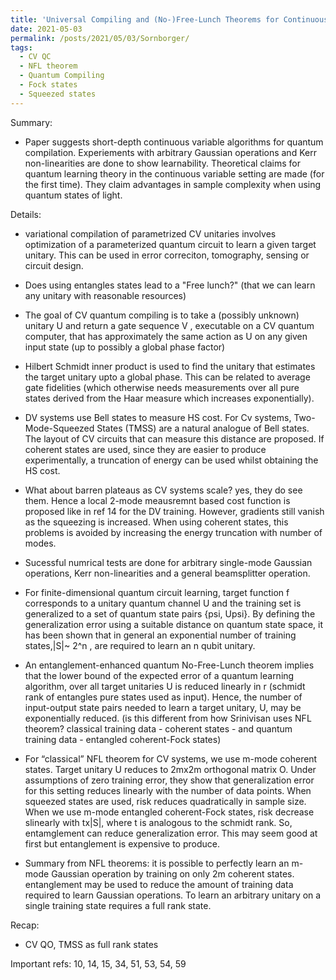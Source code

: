 ```yaml
---
title: 'Universal Compiling and (No-)Free-Lunch Theorems for Continuous Variable Quantum Learning'
date: 2021-05-03
permalink: /posts/2021/05/03/Sornborger/
tags:
  - CV QC
  - NFL theorem
  - Quantum Compiling
  - Fock states
  - Squeezed states
---
```


Summary: 

* Paper suggests short-depth continuous variable algorithms for quantum compilation. Experiements with arbitrary Gaussian operations and Kerr non-linearities are done to show learnability. Theoretical claims for quantum learning theory in the continuous variable setting are made (for the first time). They claim advantages in 
sample complexity when using quantum states of light. 

Details:

* variational compilation of parametrized CV unitaries involves optimization of a parameterized quantum circuit to learn a given target unitary. This can be used in error correciton, tomography, sensing or circuit design. 

* Does using entangles states lead to a "Free lunch?" (that we can learn any unitary with reasonable resources)

* The goal of CV quantum compiling is to take a (possibly
unknown) unitary U and return a gate sequence V ,
executable on a CV quantum computer, that has approximately
the same action as U on any given input state
(up to possibly a global phase factor)

* Hilbert Schmidt inner product is used to find the unitary that estimates the target unitary upto a global phase. This can be related to average gate fidelities (which otherwise needs measurements over all pure states derived from the Haar measure which increases exponentially). 

* DV systems use Bell states to measure HS cost. For Cv systems, Two-Mode-Squeezed States (TMSS) are a natural analogue of Bell states. The layout of CV circuits that can measure this distance are proposed. If coherent states are used, since they are easier to produce experimentally, a truncation of energy can be used whilst obtaining the HS cost. 

* What about barren plateaus as CV systems scale? yes, they do see them. Hence a local 2-mode meausremnt based cost function is proposed like in ref 14 for the DV training. However, gradients still vanish as the squeezing is increased. When using coherent states, this problems is avoided by increasing the energy truncation with number of modes. 

* Sucessful numrical tests are done for arbitrary single-mode Gaussian operations, Kerr non-linearities and a general beamsplitter operation.

* For finite-dimensional quantum circuit learning, target function f corresponds to a unitary quantum channel U and the
training set is generalized to a set of quantum state pairs {psi, Upsi}. By defining the generalization error
using a suitable distance on quantum state space, it has been shown that in general an exponential number of training states,|S|~ 2^n , are required to learn an n qubit unitary. 

* An entanglement-enhanced quantum No-Free-Lunch theorem implies that the lower bound of the expected error of a quantum learning algorithm, over all target unitaries U is reduced linearly in r (schmidt rank of entangles pure states used as input). Hence, the number of input-output state pairs needed to learn a target unitary, U, may be exponentially reduced. (is this different from how Srinivisan uses NFL theorem? classical training data - coherent states - and quantum training data - entangled coherent-Fock states)

* For “classical” NFL theorem for CV systems, we use m-mode coherent states. Target unitary U reduces to 2mx2m orthogonal matrix O. Under assumptions of zero training error, they show that generalization error for this setting reduces linearly with the number of data points. When squeezed states are used, risk reduces quadratically in sample size. When we use m-mode entangled coherent-Fock states, risk decrease slinearly with tx|S|, where t is analogous to the schmidt rank. So, entamglement can reduce generalization error. This may seem good at first but entanglement is expensive to produce. 

* Summary from NFL theorems: it is possible to perfectly
learn an m-mode Gaussian operation by training
on only 2m coherent states. entanglement may be
used to reduce the amount of training data required to
learn Gaussian operations. To learn an arbitrary unitary on a single training
state requires a full rank state.

Recap:
* CV QO, TMSS as full rank states

Important refs:
10, 14, 15, 34, 51, 53, 54, 59
